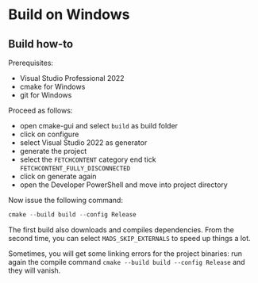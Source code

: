 # Build on Windows

## Build how-to

Prerequisites:

- Visual Studio Professional 2022
- cmake for Windows
- git for Windows

Proceed as follows:

- open cmake-gui and select `build` as build folder
- click on configure
- select Visual Studio 2022 as generator
- generate the project
- select the `FETCHCONTENT` category end tick `FETCHCONTENT_FULLY_DISCONNECTED`
- click on generate again
- open the Developer PowerShell and move into project directory

Now issue the following command:

```PowerShell
cmake --build build --config Release
```

The first build also downloads and compiles dependencies. From the second time, you can select `MADS_SKIP_EXTERNALS` to speed up things a lot.

Sometimes, you will get some linking errors for the project binaries: run again the compile command `cmake --build build --config Release` and they will vanish.

